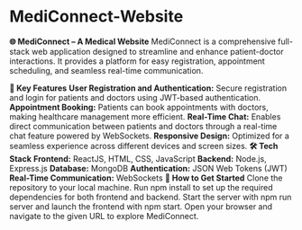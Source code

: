 # MediConnect-Website
**🌐 MediConnect – A Medical Website**
MediConnect is a comprehensive full-stack web application designed to streamline and enhance patient-doctor interactions. It provides a platform for easy registration, appointment scheduling, and seamless real-time communication.

**🌟 Key Features**
**User Registration and Authentication:** Secure registration and login for patients and doctors using JWT-based authentication.
**Appointment Booking:** Patients can book appointments with doctors, making healthcare management more efficient.
**Real-Time Chat:** Enables direct communication between patients and doctors through a real-time chat feature powered by WebSockets.
**Responsive Design:** Optimized for a seamless experience across different devices and screen sizes.
**🛠️ Tech Stack**
**Frontend:** ReactJS, HTML, CSS, JavaScript
**Backend:** Node.js, Express.js
**Database:** MongoDB
**Authentication:** JSON Web Tokens (JWT)
**Real-Time Communication:** WebSockets
**🚀 How to Get Started**
Clone the repository to your local machine.
Run npm install to set up the required dependencies for both frontend and backend.
Start the server with npm run server and launch the frontend with npm start.
Open your browser and navigate to the given URL to explore MediConnect.
